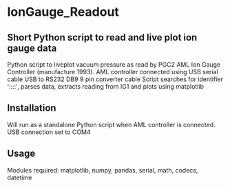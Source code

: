 # IonGauge_Readout
## Short Python script to read and live plot ion gauge data

Python script to liveplot vacuum pressure as read by PGC2 AML Ion Gauge Controller (manufacture 1993).
AML controller connected using USB serial cable USB to RS232 DB9 9 pin converter cable
Script searches for identifier '::::', parses data, extracts reading from IG1 and plots using matplotlib

## Installation
Will run as a standalone Python script when AML controller is connected. USB connection set to COM4

## Usage
Modules required:
        matplotlib, numpy, pandas, serial, math, codecs, datetime
